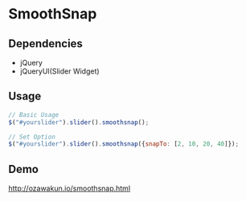 # SmoothSnap

## Dependencies
* jQuery
* jQueryUI(Slider Widget)

## Usage

```javascript
// Basic Usage
$("#yourslider").slider().smoothsnap();

// Set Option
$("#yourslider").slider().smoothsnap({snapTo: [2, 10, 20, 40]});
```

## Demo
http://ozawakun.io/smoothsnap.html
